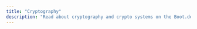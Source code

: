 ```yaml
---
title: "Cryptography"
description: "Read about cryptography and crypto systems on the Boot.dev blog"
---
```

